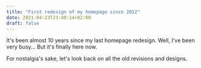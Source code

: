 ```yaml
---
title: "First redesign of my homepage since 2012"
date: 2021-04-23T23:40:14+02:00
draft: false
---
```


It's been almost 10 years since my last homepage redesign. Well, I've been very busy... But it's finally here now.

For nostalgia's sake, let's look back on all the old revisions and designs.
